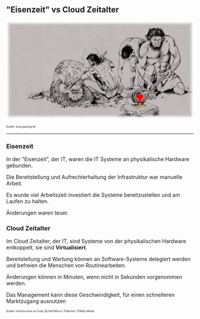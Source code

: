 ﻿"Eisenzeit" vs Cloud Zeitalter 
------------------------------

![](../../images/Eisenzeit.png)

<p style="font-size: 0.5em">Quelle: www.gauting.de</p>

- - -

### Eisenzeit

In der "Eisenzeit", der IT, waren die IT Systeme an physikalische Hardware gebunden. 

Die Bereitstellung und Aufrechterhaltung der Infrastruktur war manuelle Arbeit. 

Es wurde viel Arbeitszeit investiert die Systeme bereitzustellen und am Laufen zu halten. 

Änderungen waren teuer.

### Cloud Zeitalter

Im Cloud Zeitalter, der IT, sind Systeme von der physikalischen Hardware entkoppelt, sie sind **Virtualisiert**.

Bereitstellung und Wartung können an Software-Systeme delegiert werden und befreien
die Menschen von Routinearbeiten.

Änderungen können in Minuten, wenn nicht in Sekunden vorgenommen werden. 

Das Management kann diese Geschwindigkeit, für einen schnelleren Marktzugang ausnutzen


<p style="font-size: 0.5em">Quelle: Infrastructure as Code, By Kief Morris, Publisher: O'Reilly Media</p>
